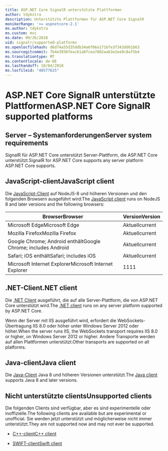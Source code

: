 ```yaml
---
title: ASP.NET Core SignalR unterstützte Plattformen
author: tdykstra
description: Unterstützte Plattformen für ASP.NET Core SignalR
monikerRange: '>= aspnetcore-2.1'
ms.author: tdykstra
ms.custom: mvc
ms.date: 09/26/2018
uid: signalr/supported-platforms
ms.openlocfilehash: d6d74a55d35ddb34a6f66a171bfe3f343dd61b63
ms.sourcegitcommit: 7b4e3936feacb1a8fcea7802aab3e2ea9c8af5b4
ms.translationtype: MT
ms.contentlocale: de-DE
ms.lasthandoff: 10/04/2018
ms.locfileid: "48577625"
---
```

# <a name="aspnet-core-signalr-supported-platforms"></a><span data-ttu-id="17a2c-103">ASP.NET Core SignalR unterstützte Plattformen</span><span class="sxs-lookup"><span data-stu-id="17a2c-103">ASP.NET Core SignalR supported platforms</span></span>

## <a name="server-system-requirements"></a><span data-ttu-id="17a2c-104">Server – Systemanforderungen</span><span class="sxs-lookup"><span data-stu-id="17a2c-104">Server system requirements</span></span>

<span data-ttu-id="17a2c-105">SignalR für ASP.NET Core unterstützt Server-Plattform, die ASP.NET Core unterstützt.</span><span class="sxs-lookup"><span data-stu-id="17a2c-105">SignalR for ASP.NET Core supports any server platform ASP.NET Core supports.</span></span>

## <a name="javascript-client"></a><span data-ttu-id="17a2c-106">JavaScript-client</span><span class="sxs-lookup"><span data-stu-id="17a2c-106">JavaScript client</span></span>

<span data-ttu-id="17a2c-107">Die [JavaScript-Client](https://www.npmjs.com/package/@aspnet/signalr) auf NodeJS-8 und höheren Versionen und den folgenden Browsern ausgeführt wird:</span><span class="sxs-lookup"><span data-stu-id="17a2c-107">The [JavaScript client](https://www.npmjs.com/package/@aspnet/signalr) runs on NodeJS 8 and later versions and the following browsers:</span></span>

| <span data-ttu-id="17a2c-108">Browser</span><span class="sxs-lookup"><span data-stu-id="17a2c-108">Browser</span></span> | <span data-ttu-id="17a2c-109">Version</span><span class="sxs-lookup"><span data-stu-id="17a2c-109">Version</span></span> |
| ------- | ------- |
| <span data-ttu-id="17a2c-110">Microsoft Edge</span><span class="sxs-lookup"><span data-stu-id="17a2c-110">Microsoft Edge</span></span> | <span data-ttu-id="17a2c-111">Aktuell</span><span class="sxs-lookup"><span data-stu-id="17a2c-111">current</span></span> |
| <span data-ttu-id="17a2c-112">Mozilla Firefox</span><span class="sxs-lookup"><span data-stu-id="17a2c-112">Mozilla Firefox</span></span> | <span data-ttu-id="17a2c-113">Aktuell</span><span class="sxs-lookup"><span data-stu-id="17a2c-113">current</span></span> |
| <span data-ttu-id="17a2c-114">Google Chrome; Android enthält</span><span class="sxs-lookup"><span data-stu-id="17a2c-114">Google Chrome; includes Android</span></span> | <span data-ttu-id="17a2c-115">Aktuell</span><span class="sxs-lookup"><span data-stu-id="17a2c-115">current</span></span> |
| <span data-ttu-id="17a2c-116">Safari; iOS enthält</span><span class="sxs-lookup"><span data-stu-id="17a2c-116">Safari; includes iOS</span></span> | <span data-ttu-id="17a2c-117">Aktuell</span><span class="sxs-lookup"><span data-stu-id="17a2c-117">current</span></span> |
| <span data-ttu-id="17a2c-118">Microsoft Internet Explorer</span><span class="sxs-lookup"><span data-stu-id="17a2c-118">Microsoft Internet Explorer</span></span> | <span data-ttu-id="17a2c-119">11</span><span class="sxs-lookup"><span data-stu-id="17a2c-119">11</span></span> |
 
## <a name="net-client"></a><span data-ttu-id="17a2c-120">.NET-Client</span><span class="sxs-lookup"><span data-stu-id="17a2c-120">.NET client</span></span>

<span data-ttu-id="17a2c-121">Die [.NET Client](https://www.nuget.org/packages/Microsoft.AspNetCore.SignalR/) ausgeführt, die auf alle Server-Plattform, die von ASP.NET Core unterstützt wird.</span><span class="sxs-lookup"><span data-stu-id="17a2c-121">The [.NET client](https://www.nuget.org/packages/Microsoft.AspNetCore.SignalR/) runs on any server platform supported by ASP.NET Core.</span></span>

<span data-ttu-id="17a2c-122">Wenn der Server mit IIS ausgeführt wird, erfordert die WebSockets-Übertragung IIS 8.0 oder höher unter Windows Server 2012 oder höher.</span><span class="sxs-lookup"><span data-stu-id="17a2c-122">When the server runs IIS, the WebSockets transport requires IIS 8.0 or higher, on Windows Server 2012 or higher.</span></span> <span data-ttu-id="17a2c-123">Andere Transporte werden auf allen Plattformen unterstützt.</span><span class="sxs-lookup"><span data-stu-id="17a2c-123">Other transports are supported on all platforms.</span></span>

## <a name="java-client"></a><span data-ttu-id="17a2c-124">Java-client</span><span class="sxs-lookup"><span data-stu-id="17a2c-124">Java client</span></span>

<span data-ttu-id="17a2c-125">Die [Java-Client](https://search.maven.org/artifact/com.microsoft.aspnet/signalr) Java 8 und höheren Versionen unterstützt.</span><span class="sxs-lookup"><span data-stu-id="17a2c-125">The [Java client](https://search.maven.org/artifact/com.microsoft.aspnet/signalr) supports Java 8 and later versions.</span></span>

## <a name="unsupported-clients"></a><span data-ttu-id="17a2c-126">Nicht unterstützte clients</span><span class="sxs-lookup"><span data-stu-id="17a2c-126">Unsupported clients</span></span>

<span data-ttu-id="17a2c-127">Die folgenden Clients sind verfügbar, aber es sind experimentelle oder inoffizielle.</span><span class="sxs-lookup"><span data-stu-id="17a2c-127">The following clients are available but are experimental or unofficial.</span></span> <span data-ttu-id="17a2c-128">Sie werden jetzt unterstützt und möglicherweise nicht immer unterstützt.</span><span class="sxs-lookup"><span data-stu-id="17a2c-128">They are not supported now and may not ever be supported.</span></span>

* [<span data-ttu-id="17a2c-129">C++-client</span><span class="sxs-lookup"><span data-stu-id="17a2c-129">C++ client</span></span>](https://github.com/aspnet/SignalR/tree/master/clients/cpp)

* [<span data-ttu-id="17a2c-130">SWIFT-client</span><span class="sxs-lookup"><span data-stu-id="17a2c-130">Swift client</span></span>](https://github.com/moozzyk/SignalR-Client-Swift)
